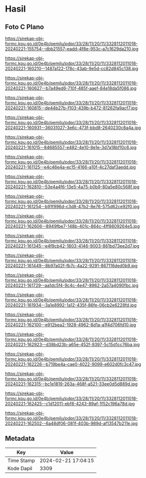 # Hasil

## Foto C Plano

https://sirekap-obj-formc.kpu.go.id/0e4b/pemilu/pdpr/33/28/11/20/11/3328112011018-20240221-155754--dbb21557-eadd-4f8e-953c-a7c1629da210.jpg

https://sirekap-obj-formc.kpu.go.id/0e4b/pemilu/pdpr/33/28/11/20/11/3328112011018-20240221-160210--1487a122-178c-43ab-9e5d-cc82d845c138.jpg

https://sirekap-obj-formc.kpu.go.id/0e4b/pemilu/pdpr/33/28/11/20/11/3328112011018-20240221-160627--b7a49ed6-710f-485f-aaef-84e18da5f086.jpg

https://sirekap-obj-formc.kpu.go.id/0e4b/pemilu/pdpr/33/28/11/20/11/3328112011018-20240221-160815--de44b27b-f103-439b-b472-81262fa9acf7.jpg

https://sirekap-obj-formc.kpu.go.id/0e4b/pemilu/pdpr/33/28/11/20/11/3328112011018-20240221-160931--36031027-3e6c-473f-bbd8-2640230c8a4a.jpg

https://sirekap-obj-formc.kpu.go.id/0e4b/pemilu/pdpr/33/28/11/20/11/3328112011018-20240221-161015--84685557-e482-4e10-8e1e-3d7a18bf10c6.jpg

https://sirekap-obj-formc.kpu.go.id/0e4b/pemilu/pdpr/33/28/11/20/11/3328112011018-20240221-161125--e4c46e4a-ec15-4166-a10f-4c27daf3aedd.jpg

https://sirekap-obj-formc.kpu.go.id/0e4b/pemilu/pdpr/33/28/11/20/11/3328112011018-20240221-162810--53e4a4f6-13e5-4a75-b0b9-80a5e80c568f.jpg

https://sirekap-obj-formc.kpu.go.id/0e4b/pemilu/pdpr/33/28/11/20/11/3328112011018-20240221-161254--b91f996d-c3d8-47b2-8e76-575d62ce92f0.jpg

https://sirekap-obj-formc.kpu.go.id/0e4b/pemilu/pdpr/33/28/11/20/11/3328112011018-20240221-162606--8949fbe7-148b-401c-864c-4ff8609264e5.jpg

https://sirekap-obj-formc.kpu.go.id/0e4b/pemilu/pdpr/33/28/11/20/11/3328112011018-20240221-161345--e4f9cb42-1803-4146-9003-861bd73ee2d7.jpg

https://sirekap-obj-formc.kpu.go.id/0e4b/pemilu/pdpr/33/28/11/20/11/3328112011018-20240221-161449--8b97a02f-fb7c-4a22-9291-867116ded0b9.jpg

https://sirekap-obj-formc.kpu.go.id/0e4b/pemilu/pdpr/33/28/11/20/11/3328112011018-20240221-161729--aa1dc5f4-9c4c-4e47-8962-2a57a4090fbc.jpg

https://sirekap-obj-formc.kpu.go.id/0e4b/pemilu/pdpr/33/28/11/20/11/3328112011018-20240221-161934--3a1e8992-1a12-435f-86fe-06cb2e6228fd.jpg

https://sirekap-obj-formc.kpu.go.id/0e4b/pemilu/pdpr/33/28/11/20/11/3328112011018-20240221-162100--e912bea2-1928-4962-8d1a-a1f4d706fd10.jpg

https://sirekap-obj-formc.kpu.go.id/0e4b/pemilu/pdpr/33/28/11/20/11/3328112011018-20240221-162923--d38bd23b-a65e-452f-9397-5c15d1cc76ba.jpg

https://sirekap-obj-formc.kpu.go.id/0e4b/pemilu/pdpr/33/28/11/20/11/3328112011018-20240221-162226--b719be4a-cae0-4022-9099-e602d0fc3c47.jpg

https://sirekap-obj-formc.kpu.go.id/0e4b/pemilu/pdpr/33/28/11/20/11/3328112011018-20240221-162315--bc1e1819-263a-468f-a521-33ee0d5d889d.jpg

https://sirekap-obj-formc.kpu.go.id/0e4b/pemilu/pdpr/33/28/11/20/11/3328112011018-20240221-162425--c1d12011-ebf8-4243-89af-1f52c196a78d.jpg

https://sirekap-obj-formc.kpu.go.id/0e4b/pemilu/pdpr/33/28/11/20/11/3328112011018-20240221-162502--6a48df06-081f-403b-989d-af13547b211e.jpg


## Metadata

| Key        | Value               |
| ---------- | ------------------- |
| Time Stamp | 2024-02-21 17:04:15 |
| Kode Dapil | 3309                |



